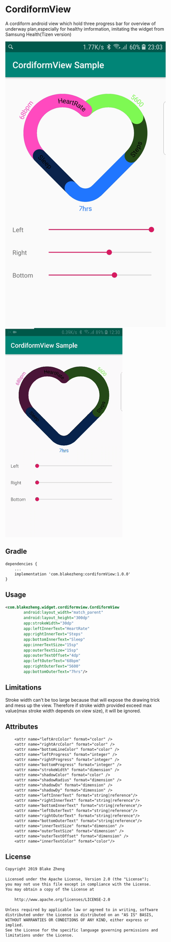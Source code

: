 CordiformView
===============

A cordiform android view which hold three progress bar for overview of underway plan,especially for healthy imformation, imitating the widget from Samsung Health(Tizen version)

![CordiformView](/screenshot1.jpg) 
![CordiformView](/screenshot2.gif)

Gradle
------
```
dependencies {
    ...
    implementation 'com.blakezheng:cordiformView:1.0.0'
}
```

Usage
-----
```xml
<com.blakezheng.widget.cordiformview.CordiformView
        android:layout_width="match_parent"
        android:layout_height="300dp"
        app:strokeWidth="30dp"
        app:leftInnerText="HeartRate"
        app:rightInnerText="Steps"
        app:bottomInnerText="Sleep"
        app:innerTextSize="15sp"
        app:outerTextSize="15sp"
        app:outerTextOffset="4dp"
        app:leftOuterText="68bpm"
        app:rightOuterText="5600"
        app:bottomOuterText="7hrs"/>
```

Limitations
-----------
Stroke width can't be too large because that will expose the drawing trick and mess up the view.
Therefore if stroke width provided exceed max value(max stroke width depends on view size), it will be ignored.

Attributes
----------
        <attr name="leftArcColor" format="color" />
        <attr name="rightArcColor" format="color" />
        <attr name="bottomLineColor" format="color" />
        <attr name="leftProgress" format="integer" />
        <attr name="rightProgress" format="integer" />
        <attr name="bottomProgress" format="integer" />
        <attr name="strokeWidth" format="dimension" />
        <attr name="shadowColor" format="color" />
        <attr name="shadowRadius" format="dimension" />
        <attr name="shadowDx" format="dimension" />
        <attr name="shadowDy" format="dimension" />
        <attr name="leftInnerText" format="string|reference"/>
        <attr name="rightInnerText" format="string|reference"/>
        <attr name="bottomInnerText" format="string|reference"/>
        <attr name="leftOuterText" format="string|reference"/>
        <attr name="rightOuterText" format="string|reference"/>
        <attr name="bottomOuterText" format="string|reference"/>
        <attr name="innerTextSize" format="dimension" />
        <attr name="outerTextSize" format="dimension" />
        <attr name="outerTextOffset" format="dimension" />
        <attr name="innerTextColor" format="color"/>
        
License
-------

    Copyright 2019 Blake Zheng

    Licensed under the Apache License, Version 2.0 (the "License");
    you may not use this file except in compliance with the License.
    You may obtain a copy of the License at

        http://www.apache.org/licenses/LICENSE-2.0

    Unless required by applicable law or agreed to in writing, software
    distributed under the License is distributed on an "AS IS" BASIS,
    WITHOUT WARRANTIES OR CONDITIONS OF ANY KIND, either express or implied.
    See the License for the specific language governing permissions and
    limitations under the License.